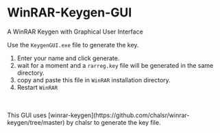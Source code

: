 # WinRAR-Keygen-GUI
A WinRAR Keygen with Graphical User Interface

Use the `KeygenGUI.exe` file to generate the key.

  1. Enter your name and click generate.
  2. wait for a moment and a `rarreg.key` file will be generated in the same directory.
  3. copy and paste this file in `WinRAR` installation directory.
  4. Restart `WinRAR`

<br>
<br>
This GUI uses [winrar-keygen](https://github.com/chalsr/winrar-keygen/tree/master) by chalsr to generate the key file.

